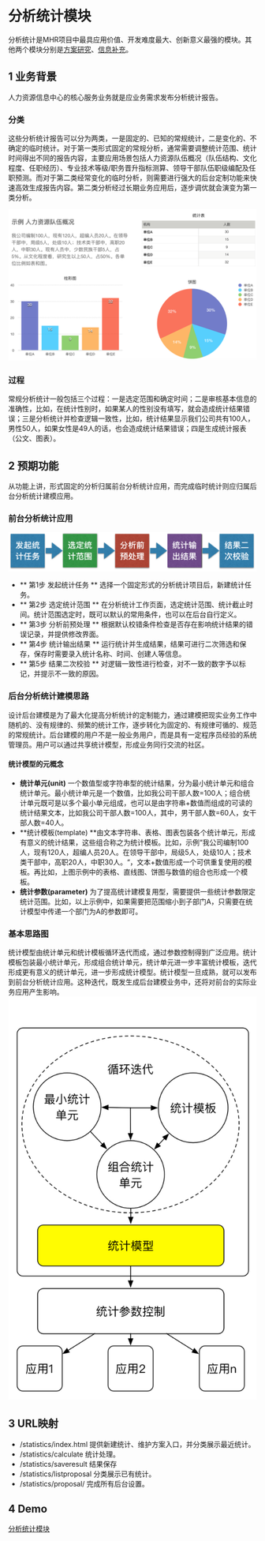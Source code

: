 # 分析统计模块
分析统计是MHR项目中最具应用价值、开发难度最大、创新意义最强的模块。其他两个模块分别是[方案研究](proposal_requirement.md)、[信息补充](supplementaryinfo_requirement.md)。
## 1 业务背景
人力资源信息中心的核心服务业务就是应业务需求发布分析统计报告。

### 分类
这些分析统计报告可以分为两类，一是固定的、已知的常规统计，二是变化的、不确定的临时统计。对于第一类形式固定的常规分析，通常需要调整统计范围、统计时间得出不同的报告内容，主要应用场景包括人力资源队伍概况（队伍结构、文化程度、任职经历）、专业技术等级/职务晋升指标测算、领导干部队伍职级编配及任职预测。而对于第二类经常变化的临时分析，则需要进行强大的后台定制功能来快速高效生成报告内容。第二类分析经过长期业务应用后，逐步调优就会演变为第一类分析。

![分析统计示例](img/分析统计示例.png)


### 过程
常规分析统计一般包括三个过程：一是选定范围和确定时间；二是审核基本信息的准确性，比如，在统计性别时，如果某人的性别没有填写，就会造成统计结果错误；三是分析统计并检查逻辑一致性，比如，统计结果显示我们公司共有100人，男性50人，如果女性是49人的话，也会造成统计结果错误；四是生成统计报表（公文、图表）。

## 2 预期功能
从功能上讲，形式固定的分析归属前台分析统计应用，而完成临时统计则应归属后台分析统计建模应用。

### 前台分析统计应用
![img](img/分析统计流程.png)
* ** 第1步 发起统计任务 ** 选择一个固定形式的分析统计项目后，新建统计任务。
* ** 第2步 选定统计范围 ** 在分析统计工作页面，选定统计范围、统计截止时间。统计范围选定时，既可以默认的常用条件，也可以在后台自行定义。
* ** 第3步 分析前预处理 ** 根据默认校错条件检查是否存在影响统计结果的错误记录，并提供修改界面。
* ** 第4步 统计输出结果 ** 运行统计并生成结果，结果可进行二次筛选和保存，保存时需要录入统计名称、时间、创建人等信息。
* ** 第5步 结果二次校验 ** 对逻辑一致性进行检查，对不一致的数字予以标记，并提示不一致的原因。

### 后台分析统计建模思路
设计后台建模是为了最大化提高分析统计的定制能力，通过建模把现实业务工作中随机的、没有规律的、频繁的统计工作，逐步转化为固定的、有规律可循的、规范的常规统计。后台建模的用户不是一般业务用户，而是具有一定程序员经验的系统管理员。用户可以通过共享统计模型，形成业务同行交流的社区。

#### 统计模型的元概念
* **统计单元(unit)** 一个数值型或字符串型的统计结果，分为最小统计单元和组合统计单元。最小统计单元是一个数值，比如我公司干部人数=100人；组合统计单元既可是以多个最小单元组成，也可以是由字符串+数值而组成的可读的统计结果文本，比如我公司干部人数=100人，其中，男干部人数=60人，女干部人数=40人。
* **统计模板(template) **由文本字符串、表格、图表包装各个统计单元，形成有意义的统计结果，这些组合称之为统计模板。比如，示例“我公司编制100人，现有120人，超编人员20人。在领导干部中，局级5人，处级10人；技术类干部中，高职20人，中职30人。“，文本+数值形成一个可供重复使用的模板。再比如，上图示例中的表格、直线图、饼图与数值的组合也形成一个模板。
* **统计参数(parameter)** 为了提高统计建模复用型，需要提供一些统计参数限定统计范围。比如，以上示例中，如果需要把范围缩小到子部门A，只需要在统计模型中传递一个部门为A的参数即可。

### 基本思路图
统计模型由统计单元和统计模板循环迭代而成，通过参数控制得到广泛应用。统计模板包装最小统计单元，形成组合统计单元，统计单元进一步丰富统计模板，迭代形成更有意义的统计单元，进一步形成统计模型。统计模型一旦成熟，就可以发布到前台分析统计应用。这种迭代，既发生成后台建模业务中，还将对前台的实际业务应用产生影响。
![img](img/统计单元.jpg)





## 3 URL映射
* /statistics/index.html 提供新建统计、维护方案入口，并分类展示最近统计。
* /statistics/calculate 统计处理。
* /statistics/saveresult 结果保存
* /statistics/listproposal 分类展示已有统计。
* /statistics/proposal/ 完成所有后台设置。


## 4 Demo
[分析统计模块](http://123.207.161.77/statistics/index.html)
